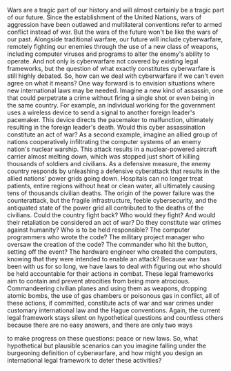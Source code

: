 
Wars are a tragic part of our history
and will almost certainly be a tragic part of our future.
Since the establishment of the United Nations,
wars of aggression have been outlawed
and multilateral conventions refer to armed conflict
instead of war.
But the wars of the future
won&#39;t be like the wars of our past.
Alongside traditional warfare,
our future will include cyberwarfare,
remotely fighting our enemies
through the use of a new class of weapons,
including computer viruses
and programs to alter the enemy&#39;s ability to operate.
And not only is cyberwarfare not covered
by existing legal frameworks,
but the question of what exactly constitutes cyberwarfare
is still highly debated.
So, how can we deal with cyberwarfare
if we can&#39;t even agree on what it means?
One way forward is to envision situations
where new international laws may be needed.
Imagine a new kind of assassin,
one that could perpetrate a crime
without firing a single shot
or even being in the same country.
For example, an individual working for the government
uses a wireless device to send a signal
to another foreign leader&#39;s pacemaker.
This device directs the pacemaker to malfunction,
ultimately resulting in the foreign leader&#39;s death.
Would this cyber assassination
constitute an act of war?
As a second example,
imagine an allied group of nations
cooperatively infiltrating the computer systems
of an enemy nation&#39;s nuclear warship.
This attack results in a nuclear-powered aircraft carrier
almost melting down,
which was stopped just short
of killing thousands of soldiers and civilians.
As a defensive measure,
the enemy country responds
by unleashing a defensive cyberattack
that results in the allied nations&#39; power grids going down.
Hospitals can no longer treat patients,
entire regions without heat or clean water,
all ultimately causing tens of thousands civilian deaths.
The origin of the power failure
was the counterattack,
but the fragile infrastructure,
feeble cybersecurity,
and the antiquated state of the power grid
all contributed to the deaths of the civilians.
Could the country fight back?
Who would they fight?
And would their retaliation be considered an act of war?
Do they constitute war crimes against humanity?
Who is to be held responsible?
The computer programmers who wrote the code?
The military project manager
who oversaw the creation of the code?
The commander who hit the button,
setting off the event?
The hardware engineer who created the computers,
knowing that they were intended to enable an attack?
Because war has been with us for so long,
we have laws to deal with figuring out
who should be held accountable
for their actions in combat.
These legal frameworks aim to contain
and prevent atrocities from being more atrocious.
Commandeering civilian planes
and using them as weapons,
dropping atomic bombs,
the use of gas chambers or poisonous gas in conflict,
all of these actions, if committed,
constitute acts of war and war crimes
under customary international law
and the Hague conventions.
Again, the current legal framework stays silent
on hypothetical questions and countless others
because there are no easy answers,
and there are only two ways

to make progress on these questions:
peace or new laws.
So, what hypothetical but plausible scenarios
can you imagine falling under
the burgeoning definition of cyberwarfare,
and how might you design
an international legal framework
to deter these activities?

